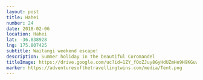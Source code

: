 ```yaml
---
layout: post
title: Hahei
number: 24
date: 2018-02-06
location: Hahei
lat: -36.838928
lng: 175.807425
subtitle: Waitangi weekend escape!
description: Summer holiday in the beautiful Coromandel
titleImage: https://drive.google.com/uc?id=1ZY_fOoZJuy8GyHdUZmHe9H9KGuwhX99i
marker: https://adventuresofthetravellingtwins.com/media/Tent.png
---
```

